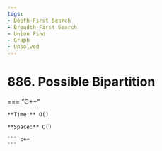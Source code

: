 ```yaml
---
tags:
- Depth-First Search
- Breadth-First Search
- Union Find
- Graph
- Unsolved
---
```



# 886. Possible Bipartition

=== "C++"

    **Time:** O()

    **Space:** O()

    ``` c++
    ```